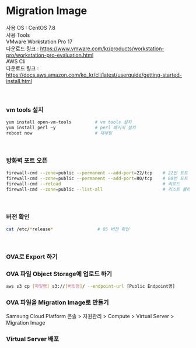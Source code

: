 <h1>Migration Image</h1> 

사용 OS : CentOS 7.8</br>
사용 Tools</br>
VMware Workstation Pro 17</br>
다운로드 링크 : https://www.vmware.com/kr/products/workstation-pro/workstation-pro-evaluation.html</br>
AWS Cli</br>
다운로드 링크 : https://docs.aws.amazon.com/ko_kr/cli/latest/userguide/getting-started-install.html</br>
</br>
</br>

<h3>vm tools 설치</h3>

```bash
yum install open-vm-tools         # vm tools 설치
yum install perl –y               # perl 패키지 설치
reboot now                        # 재부팅
```
</br>

<h3>방화벽 포트 오픈</h3>

```bash
firewall-cmd --zone=public --permanent --add-port=22/tcp    # 22번 포트 오픈
firewall-cmd --zone=public --permanent --add-port=80/tcp    # 80번 포트 오픈
firewall-cmd --reload                                       # 리로드
firewall-cmd --zone=public --list-all                       # 리스트 불러오기
```
</br>


<h3>버전 확인</h3>

```bash
cat /etc/*release*                 # OS 버전 확인
```
</br>

<h3>OVA로 Export 하기</h3>

<h3>OVA 파일 Object Storage에 업로드 하기</h3>

```bash
aws s3 cp [파일명] s3://[버킷명]/ --endpoint-url [Public Endpoint명]
```

<h3>OVA 파일을 Migration Image로 만들기</h3>
Samsung Cloud Platform 콘솔 > 자원관리 > Compute > Virtual Server > Migration Image<br>

<h3>Virtual Server 배포</h3>
